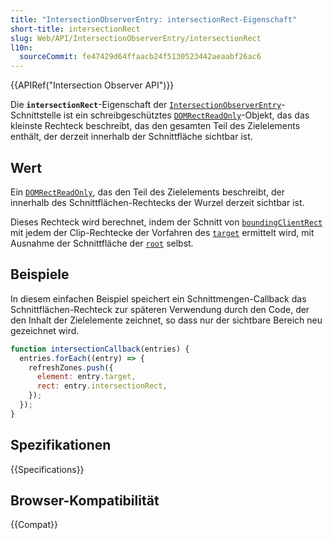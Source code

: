 ```yaml
---
title: "IntersectionObserverEntry: intersectionRect-Eigenschaft"
short-title: intersectionRect
slug: Web/API/IntersectionObserverEntry/intersectionRect
l10n:
  sourceCommit: fe47429d64ffaacb24f5130523442aeaabf26ac6
---
```


{{APIRef("Intersection Observer API")}}

Die **`intersectionRect`**-Eigenschaft der [`IntersectionObserverEntry`](/de/docs/Web/API/IntersectionObserverEntry)-Schnittstelle ist ein schreibgeschütztes [`DOMRectReadOnly`](/de/docs/Web/API/DOMRectReadOnly)-Objekt, das das kleinste Rechteck beschreibt, das den gesamten Teil des Zielelements enthält, der derzeit innerhalb der Schnittfläche sichtbar ist.

## Wert

Ein [`DOMRectReadOnly`](/de/docs/Web/API/DOMRectReadOnly), das den Teil des Zielelements beschreibt, der innerhalb des Schnittflächen-Rechtecks der Wurzel derzeit sichtbar ist.

Dieses Rechteck wird berechnet, indem der Schnitt von [`boundingClientRect`](/de/docs/Web/API/IntersectionObserverEntry) mit jedem der Clip-Rechtecke der Vorfahren des [`target`](/de/docs/Web/API/IntersectionObserverEntry/target) ermittelt wird, mit Ausnahme der Schnittfläche der [`root`](/de/docs/Web/API/IntersectionObserver/root) selbst.

## Beispiele

In diesem einfachen Beispiel speichert ein Schnittmengen-Callback das Schnittflächen-Rechteck zur späteren Verwendung durch den Code, der den Inhalt der Zielelemente zeichnet, so dass nur der sichtbare Bereich neu gezeichnet wird.

```js
function intersectionCallback(entries) {
  entries.forEach((entry) => {
    refreshZones.push({
      element: entry.target,
      rect: entry.intersectionRect,
    });
  });
}
```

## Spezifikationen

{{Specifications}}

## Browser-Kompatibilität

{{Compat}}
